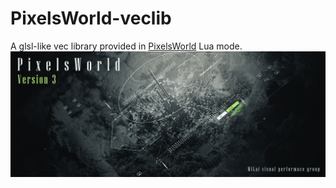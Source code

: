 # PixelsWorld-veclib
A glsl-like vec library provided in [PixelsWorld](https://milai.tech/products/PixelsWorld/) Lua mode. 
![logo](pwlogo.png)
